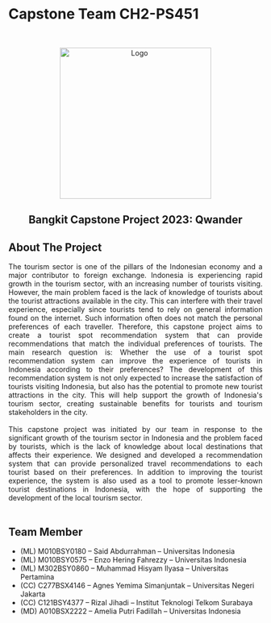 # Capstone Team CH2-PS451

<br/>
<p align="center">
  <a href="https://github.com/hisyamilys/Capstone-Project-CH2-PS451">
    <img src="MD/design/logo_text_transparant.png" alt="Logo" width="300">
  </a>
<h2 align="center">Bangkit Capstone Project 2023: Qwander</h2>

## About The Project
<div style="text-align: justify">The tourism sector is one of the pillars of the Indonesian economy and a major contributor to foreign exchange. Indonesia is experiencing rapid growth in the tourism sector, with an increasing number of tourists visiting. However, the main problem faced is the lack of knowledge of tourists about the tourist attractions available in the city. This can interfere with their travel experience, especially since tourists tend to rely on general information found on the internet. Such information often does not match the personal preferences of each traveller. Therefore, this capstone project aims to create a tourist spot recommendation system that can provide recommendations that match the individual preferences of tourists. The main research question is: Whether the use of a tourist spot recommendation system can improve the experience of tourists in Indonesia according to their preferences? The development of this recommendation system is not only expected to increase the satisfaction of tourists visiting Indonesia, but also has the potential to promote new tourist attractions in the city. This will help support the growth of Indonesia's tourism sector, creating sustainable benefits for tourists and tourism stakeholders in the city.<br/><br/>
This capstone project was initiated by our team in response to the significant growth of the tourism sector in Indonesia and the problem faced by tourists, which is the lack of knowledge about local destinations that affects their experience. We designed and developed a recommendation system that can provide personalized travel recommendations to each tourist based on their preferences. In addition to improving the tourist experience, the system is also used as a tool to promote lesser-known tourist destinations in Indonesia, with the hope of supporting the development of the local tourism sector.
</div>
<br/>

## Team Member
* (ML) M010BSY0180 – Said Abdurrahman – Universitas Indonesia
* (ML) M010BSY0575 – Enzo Hering Fahrezzy – Universitas Indonesia
* (ML) M302BSY0860 – Muhammad Hisyam Ilyasa – Universitas Pertamina
* (CC)  C277BSX4146 – Agnes Yemima Simanjuntak – Universitas Negeri Jakarta
* (CC)  C121BSY4377 – Rizal Jihadi – Institut Teknologi Telkom Surabaya
* (MD) A010BSX2222 – Amelia Putri Fadillah – Universitas Indonesia
